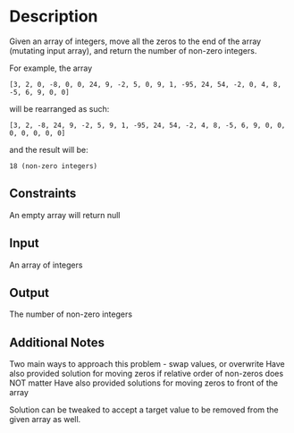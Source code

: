 # Description
Given an array of integers, move all the zeros to the end of the array (mutating input array), and return the number of non-zero integers.

For example, the array

```
[3, 2, 0, -8, 0, 0, 24, 9, -2, 5, 0, 9, 1, -95, 24, 54, -2, 0, 4, 8, -5, 6, 9, 0, 0]
```

will be rearranged as such:

```
[3, 2, -8, 24, 9, -2, 5, 9, 1, -95, 24, 54, -2, 4, 8, -5, 6, 9, 0, 0, 0, 0, 0, 0, 0]
```

and the result will be:

```
18 (non-zero integers)
```

## Constraints
An empty array will return null

## Input
An array of integers

## Output
The number of non-zero integers

## Additional Notes
Two main ways to approach this problem - swap values, or overwrite
Have also provided solution for moving zeros if relative order of non-zeros does NOT matter
Have also provided solutions for moving zeros to front of the array


Solution can be tweaked to accept a target value to be removed from the given array as well.
